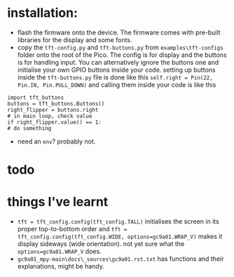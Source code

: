 # installation:

-   flash the firmware onto the device. The firmware comes with pre-built libraries for the display and some fonts.
-   copy the `tft-config.py` and `tft-buttons.py` from `examples\tft-configs` folder onto the root of the Pico. The config is for display and the buttons is for handling input. You can alternatively ignore the buttons one and initialise your own GPIO buttons inside your code. setting up buttons inside the `tft-buttons.py` file is done like this `self.right = Pin(22, Pin.IN, Pin.PULL_DOWN)` and calling them inside your code is like this

```
import tft_buttons
buttons = tft_buttons.Buttons()
right_flipper = buttons.right
# in main loop, check value
if right_flipper.value() == 1:
# do something
```

-   need an `env`? probably not.

# todo

# things I've learnt

-   `tft = tft_config.config(tft_config.TALL)` initialises the screen in its proper top-to-bottom order and `tft = tft_config.config(tft_config.WIDE, options=gc9a01.WRAP_V)` makes it display sideways (wide orientation). not yet sure what the `options=gc9a01.WRAP_V` does.
-   `gc9a01_mpy-main\docs\_sources\gc9a01.rst.txt` has functions and their explanations, might be handy.
